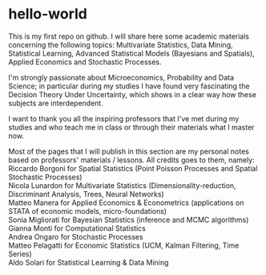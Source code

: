 # hello-world

This is my first repo on github. 
I will share here some academic materials concerning the following topics: Multivariate Statistics, Data Mining, Statistical Learning, Advanced Statistical Models (Bayesians and Spatials), Applied Economics and Stochastic Processes.

I'm strongly passionate about Microeconomics, Probability and Data Science; in particular during my studies I have found very fascinating the Decision Theory Under Uncertainty, which shows in a clear way how these subjects are interdependent. 

I want to thank you all the inspiring professors that I've met during my studies and who teach me in class or through their materials what I master now. 

Most of the pages that I will publish in this section are my personal notes based on professors' materials / lessons. All credits goes to them, namely: \
Riccardo Borgoni for Spatial Statistics (Point Poisson Processes and Spatial Stochastic Processes)\
Nicola Lunardon for Multivariate Statistics (Dimensionality-reduction, Discriminant Analysis, Trees, Neural Networks)\
Matteo Manera for Applied Economics & Econometrics (applications on STATA of economic models, micro-foundations)\
Sonia Migliorati for Bayesian Statistics (inference and MCMC algorithms)\
Gianna Monti for Computational Statistics \
Andrea Ongaro for Stochastic Processes \
Matteo Pelagatti for Economic Statistics (UCM, Kalman Filtering, Time Series)\
Aldo Solari for Statistical Learning & Data Mining 






